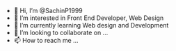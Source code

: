 - 👋 Hi, I’m @SachinP1999
- 👀 I’m interested in Front End Developer, Web Design
- 🌱 I’m currently learning Web design and Development
- 💞️ I’m looking to collaborate on ...
- 📫 How to reach me ...

<!---
SachinP1999/SachinP1999 is a ✨ special ✨ repository because its `README.md` (this file) appears on your GitHub profile.
You can click the Preview link to take a look at your changes.
--->
